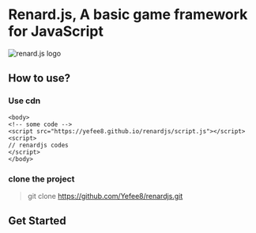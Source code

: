 # Renard.js, A basic game framework for JavaScript 
![renard.js logo](https://raw.githubusercontent.com/Yefee8/renardjs/9cb3f8ed4b3acff7c2c99937c81e2fe0cb68a856/logos/logo.svg)

## How to use?
### Use cdn
```
<body>
<!-- some code -->
<script src="https://yefee8.github.io/renardjs/script.js"></script>
<script>
// renardjs codes
</script>
</body>
```
### clone the project
> git clone https://github.com/Yefee8/renardjs.git

## Get Started
